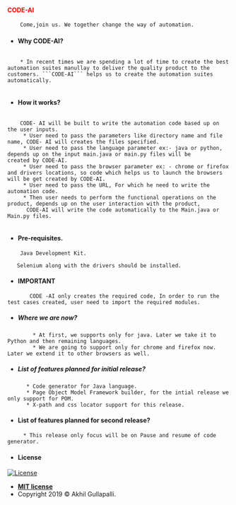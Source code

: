 <h4 style='color:red'>CODE-AI</h4>

```diff
    Come,join us. We together change the way of automation.
 ```
- #### Why CODE-AI?
 ```
 
     * In recent times we are spending a lot of time to create the best automation suites manullay to deliver the quality product to the customers. ```CODE-AI``` helps us to create the automation suites automatically.
     
 ```
- #### How it works?
```

    CODE- AI will be built to write the automation code based up on the user inputs.
     * User need to pass the parameters like directory name and file name, CODE- AI will creates the files specified.
     * User need to pass the language parameter ex:- java or python, depends up on the input main.java or main.py files will be      created by CODE-AI.
     * User need to pass the browser parameter ex: - chrome or firefox and drivers locations, so code which helps us to launch the browsers will be get created by CODE-AI.
     * User need to pass the URL, For which he need to write the automation code.
     * Then user needs to perform the functional operations on the product, depends up on the user interaction with the product,
      CODE-AI will write the code automatically to the Main.java or Main.py files.
          
  ```
  
- #### Pre-requisites.
```
    Java Development Kit.
 ```
 ```
    Selenium along with the drivers should be installed.
 ```
- #### IMPORTANT
 ```
        CODE -AI only creates the required code, In order to run the test cases created, user need to import the required modules.
 ```
- ##### Where we are now?
 ```
         * At first, we supports only for java. Later we take it to Python and then remaining languages.
         * We are going to support only for chrome and firefox now. Later we extend it to other browsers as well.
 ```
 - ##### List of features planned for initial release?
```
      * Code generator for Java language.
      * Page Object Model Framework builder, for the intial release we only support for POM.
      * X-path and css locator support for this release.
```
- #### List of features planned for second release?
```
     * This release only focus will be on Pause and resume of code generator.
```
 - #### License

  [![License](http://img.shields.io/:license-mit-blue.svg?style=flat-square)](http://badges.mit-license.org)
  - **[MIT license](http://opensource.org/licenses/mit-license.php)**
  - Copyright 2019 © Akhil Gullapalli.

